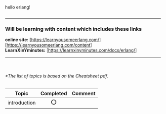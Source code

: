 hello erlang!

```erlang

```

---

### Will be learning with content which includes these links

**online site:** [<https://learnyousomeerlang.com/>] [<https://learnyousomeerlang.com/content>]  
**LearnXinYminutes:** [<https://learnxinyminutes.com/docs/erlang/>]

---

<br/>

###### *The list of topics is based on the Cheatsheet pdf.

|Topic | Completed | Comment|
|---|:---:|---|
|introduction|⭕ | |